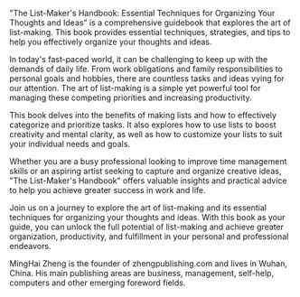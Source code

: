 
"The List-Maker's Handbook: Essential Techniques for Organizing Your Thoughts and Ideas" is a comprehensive guidebook that explores the art of list-making. This book provides essential techniques, strategies, and tips to help you effectively organize your thoughts and ideas.

In today's fast-paced world, it can be challenging to keep up with the demands of daily life. From work obligations and family responsibilities to personal goals and hobbies, there are countless tasks and ideas vying for our attention. The art of list-making is a simple yet powerful tool for managing these competing priorities and increasing productivity.

This book delves into the benefits of making lists and how to effectively categorize and prioritize tasks. It also explores how to use lists to boost creativity and mental clarity, as well as how to customize your lists to suit your individual needs and goals.

Whether you are a busy professional looking to improve time management skills or an aspiring artist seeking to capture and organize creative ideas, "The List-Maker's Handbook" offers valuable insights and practical advice to help you achieve greater success in work and life.

Join us on a journey to explore the art of list-making and its essential techniques for organizing your thoughts and ideas. With this book as your guide, you can unlock the full potential of list-making and achieve greater organization, productivity, and fulfillment in your personal and professional endeavors.

MingHai Zheng is the founder of zhengpublishing.com and lives in Wuhan, China. His main publishing areas are business, management, self-help, computers and other emerging foreword fields.
